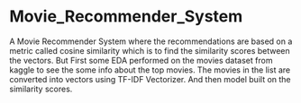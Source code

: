 # Movie_Recommender_System
A Movie Recommender System where the recommendations are based on a metric called cosine similarity which is to find the similarity scores between the vectors. 
But First some EDA performed on the movies dataset from kaggle to see the some info about the top movies. 
The movies in the list are converted into vectors using TF-IDF Vectorizer.
And then model built on the similarity scores.
